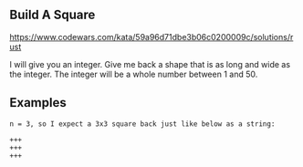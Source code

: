 ## Build A Square

https://www.codewars.com/kata/59a96d71dbe3b06c0200009c/solutions/rust

I will give you an integer. Give me back a shape that is as long and wide as the integer. The integer will be a whole number between 1 and 50.

## Examples

```
n = 3, so I expect a 3x3 square back just like below as a string:

+++
+++
+++
```
